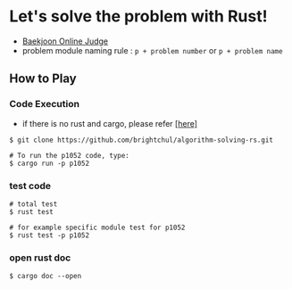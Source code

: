 # Let's solve the problem with Rust!

- [Baekjoon Online Judge](https://www.acmicpc.net/)
- problem module naming rule : `p + problem number` or `p + problem name`

## How to Play

### Code Execution

- if there is no rust and cargo, please refer [[here]](https://doc.rust-lang.org/book/ch01-01-installation.html)

```shell
$ git clone https://github.com/brightchul/algorithm-solving-rs.git

# To run the p1052 code, type:
$ cargo run -p p1052
```

### test code

```shell
# total test
$ rust test

# for example specific module test for p1052
$ rust test -p p1052
```

### open rust doc

```shell
$ cargo doc --open
```
